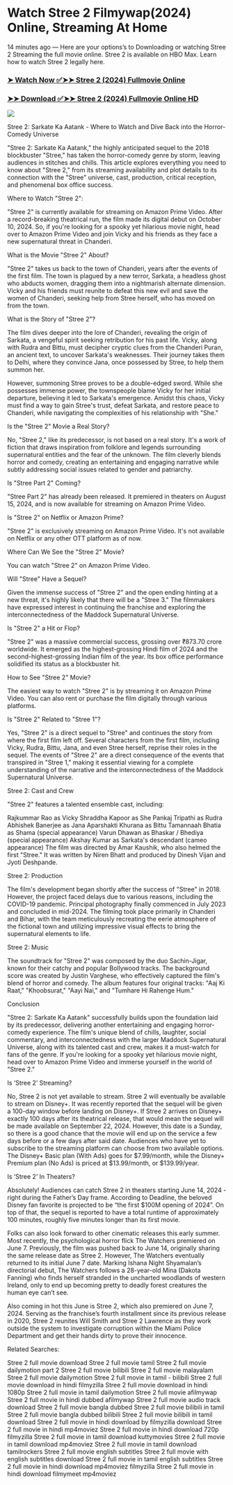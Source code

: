 # Watch Stree 2 Filmywap(2024) Online, Streaming At Home

14 minutes ago — Here are your options’s to Downloading or watching Stree 2 Streaming the full movie online. Stree 2 is available on HBO Max. Learn how to watch Stree 2 legally here.


### [➤ Watch Now ✅➤➤ Stree 2 (2024) Fullmovie Online](https://hindidubbedfreeonline.blogspot.com/2024/10/stree-2-showtime-2024.html)

### [➤➤ Download ✅➤➤ Stree 2 (2024) Fullmovie Online HD](https://hindidubbedfreeonline.blogspot.com/2024/10/stree-2-showtime-2024.html)

<p dir="auto"><a href="https://hindidubbedfreeonline.blogspot.com/2024/10/stree-2-showtime-2024.html" title="PLAY NOW" rel="nofollow"><img src="https://i.imgur.com/jhNGoEt.gif" style="max-width: 100%;"></a></p>

Stree 2: Sarkate Ka Aatank - Where to Watch and Dive Back into the Horror-Comedy Universe

"Stree 2: Sarkate Ka Aatank," the highly anticipated sequel to the 2018 blockbuster "Stree," has taken the horror-comedy genre by storm, leaving audiences in stitches and chills. This article explores everything you need to know about "Stree 2," from its streaming availability and plot details to its connection with the "Stree" universe, cast, production, critical reception, and phenomenal box office success.

Where to Watch "Stree 2":

"Stree 2" is currently available for streaming on Amazon Prime Video. After a record-breaking theatrical run, the film made its digital debut on October 10, 2024. So, if you're looking for a spooky yet hilarious movie night, head over to Amazon Prime Video and join Vicky and his friends as they face a new supernatural threat in Chanderi.

What is the Movie "Stree 2" About?

"Stree 2" takes us back to the town of Chanderi, years after the events of the first film. The town is plagued by a new terror, Sarkata, a headless ghost who abducts women, dragging them into a nightmarish alternate dimension. Vicky and his friends must reunite to defeat this new evil and save the women of Chanderi, seeking help from Stree herself, who has moved on from the town.

What is the Story of "Stree 2"?

The film dives deeper into the lore of Chanderi, revealing the origin of Sarkata, a vengeful spirit seeking retribution for his past life. Vicky, along with Rudra and Bittu, must decipher cryptic clues from the Chanderi Puran, an ancient text, to uncover Sarkata's weaknesses. Their journey takes them to Delhi, where they convince Jana, once possessed by Stree, to help them summon her.

However, summoning Stree proves to be a double-edged sword. While she possesses immense power, the townspeople blame Vicky for her initial departure, believing it led to Sarkata's emergence. Amidst this chaos, Vicky must find a way to gain Stree's trust, defeat Sarkata, and restore peace to Chanderi, while navigating the complexities of his relationship with "She."

Is the "Stree 2" Movie a Real Story?

No, "Stree 2," like its predecessor, is not based on a real story. It's a work of fiction that draws inspiration from folklore and legends surrounding supernatural entities and the fear of the unknown. The film cleverly blends horror and comedy, creating an entertaining and engaging narrative while subtly addressing social issues related to gender and patriarchy.

Is "Stree Part 2" Coming?

"Stree Part 2" has already been released. It premiered in theaters on August 15, 2024, and is now available for streaming on Amazon Prime Video.

Is "Stree 2" on Netflix or Amazon Prime?

"Stree 2" is exclusively streaming on Amazon Prime Video. It's not available on Netflix or any other OTT platform as of now.

Where Can We See the "Stree 2" Movie?

You can watch "Stree 2" on Amazon Prime Video.

Will "Stree" Have a Sequel?

Given the immense success of "Stree 2" and the open ending hinting at a new threat, it's highly likely that there will be a "Stree 3." The filmmakers have expressed interest in continuing the franchise and exploring the interconnectedness of the Maddock Supernatural Universe.

Is "Stree 2" a Hit or Flop?

"Stree 2" was a massive commercial success, grossing over ₹873.70 crore worldwide. It emerged as the highest-grossing Hindi film of 2024 and the second-highest-grossing Indian film of the year. Its box office performance solidified its status as a blockbuster hit.

How to See "Stree 2" Movie?

The easiest way to watch "Stree 2" is by streaming it on Amazon Prime Video. You can also rent or purchase the film digitally through various platforms.

Is "Stree 2" Related to "Stree 1"?

Yes, "Stree 2" is a direct sequel to "Stree" and continues the story from where the first film left off. Several characters from the first film, including Vicky, Rudra, Bittu, Jana, and even Stree herself, reprise their roles in the sequel. The events of "Stree 2" are a direct consequence of the events that transpired in "Stree 1," making it essential viewing for a complete understanding of the narrative and the interconnectedness of the Maddock Supernatural Universe.

Stree 2: Cast and Crew

"Stree 2" features a talented ensemble cast, including:

Rajkummar Rao as Vicky
Shraddha Kapoor as She
Pankaj Tripathi as Rudra
Abhishek Banerjee as Jana
Aparshakti Khurana as Bittu
Tamannaah Bhatia as Shama (special appearance)
Varun Dhawan as Bhaskar / Bhediya (special appearance)
Akshay Kumar as Sarkata's descendant (cameo appearance)
The film was directed by Amar Kaushik, who also helmed the first "Stree." It was written by Niren Bhatt and produced by Dinesh Vijan and Jyoti Deshpande.

Stree 2: Production

The film's development began shortly after the success of "Stree" in 2018. However, the project faced delays due to various reasons, including the COVID-19 pandemic. Principal photography finally commenced in July 2023 and concluded in mid-2024. The filming took place primarily in Chanderi and Bihar, with the team meticulously recreating the eerie atmosphere of the fictional town and utilizing impressive visual effects to bring the supernatural elements to life.

Stree 2: Music

The soundtrack for "Stree 2" was composed by the duo Sachin-Jigar, known for their catchy and popular Bollywood tracks. The background score was created by Justin Varghese, who effectively captured the film's blend of horror and comedy. The album features four original tracks: "Aaj Ki Raat," "Khoobsurat," "Aayi Nai," and "Tumhare Hi Rahenge Hum."

Conclusion

"Stree 2: Sarkate Ka Aatank" successfully builds upon the foundation laid by its predecessor, delivering another entertaining and engaging horror-comedy experience. The film's unique blend of chills, laughter, social commentary, and interconnectedness with the larger Maddock Supernatural Universe, along with its talented cast and crew, makes it a must-watch for fans of the genre. If you're looking for a spooky yet hilarious movie night, head over to Amazon Prime Video and immerse yourself in the world of "Stree 2."


Is ‘Stree 2’ Streaming?

No, Stree 2 is not yet available to stream. Stree 2 will eventually be available to stream on Disney+. It was recently reported that the sequel will be given a 100-day window before landing on Disney+. If Stree 2 arrives on Disney+ exactly 100 days after its theatrical release, that would mean the sequel will be made available on September 22, 2024. However, this date is a Sunday, so there is a good chance that the movie will end up on the service a few days before or a few days after said date. Audiences who have yet to subscribe to the streaming platform can choose from two available options. The Disney+ Basic plan (With Ads) goes for $7.99/month, while the Disney+ Premium plan (No Ads) is priced at $13.99/month, or $139.99/year.

Is ‘Stree 2’ In Theaters?

Absolutely! Audiences can catch Stree 2 in theaters starting June 14, 2024 - right during the Father’s Day frame. According to Deadline, the beloved Disney fan favorite is projected to be “the first $100M opening of 2024”. On top of that, the sequel is reported to have a total runtime of approximately 100 minutes, roughly five minutes longer than its first movie.

Folks can also look forward to other cinematic releases this early summer. Most recently, the psychological horror flick The Watchers premiered on June 7. Previously, the film was pushed back to June 14, originally sharing the same release date as Stree 2. However, The Watchers eventually returned to its initial June 7 date. Marking Ishana Night Shyamalan’s directorial debut, The Watchers follows a 28-year-old Mina (Dakota Fanning) who finds herself stranded in the uncharted woodlands of western Ireland, only to end up becoming pretty to deadly forest creatures the human eye can’t see.

Also coming in hot this June is Stree 2, which also premiered on June 7, 2024. Serving as the franchise’s fourth installment since its previous release in 2020, Stree 2 reunites Will Smith and Stree 2 Lawrence as they work outside the system to investigate corruption within the Miami Police Department and get their hands dirty to prove their innocence.


Related Searches:

Stree 2 full movie download
Stree 2 full movie tamil
Stree 2 full movie dailymotion part 2
Stree 2 full movie bilibili
Stree 2 full movie malayalam
Stree 2 full movie dailymotion
Stree 2 full movie in tamil - bilibili
Stree 2 full movie download in hindi filmyzilla
Stree 2 full movie download in hindi 1080p
Stree 2 full movie in tamil dailymotion
Stree 2 full movie afilmywap
Stree 2 full movie in hindi dubbed afilmywap
Stree 2 full movie audio track download
Stree 2 full movie bangla dubbed
Stree 2 full movie bilibili in tamil
Stree 2 full movie bangla dubbed bilibili
Stree 2 full movie bilibili in tamil download
Stree 2 full movie in hindi download by filmyzilla
download Stree 2 full movie in hindi mp4moviez
Stree 2 full movie in hindi download 720p filmyzilla
Stree 2 full movie in tamil download kuttymovies
Stree 2 full movie in tamil download mp4moviez
Stree 2 full movie in tamil download tamilrockers
Stree 2 full movie english subtitles
Stree 2 full movie with english subtitles download
Stree 2 full movie in tamil english subtitles
Stree 2 full movie in hindi download mp4moviez filmyzilla
Stree 2 full movie in hindi download filmymeet mp4moviez
